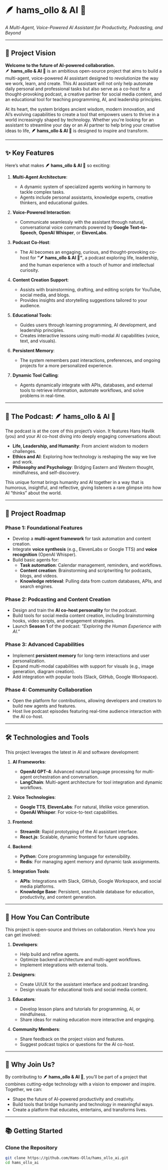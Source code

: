# 🪶 **hams_ollo & AI 🤖**  
_A Multi-Agent, Voice-Powered AI Assistant for Productivity, Podcasting, and Beyond_

---

## **📖 Project Vision**

**Welcome to the future of AI-powered collaboration.**  
🪶 **hams_ollo & AI 🤖** is an ambitious open-source project that aims to build a multi-agent, voice-powered AI assistant designed to revolutionize the way we work, learn, and create. This AI assistant will not only help automate daily personal and professional tasks but also serve as a co-host for a thought-provoking podcast, a creative partner for social media content, and an educational tool for teaching programming, AI, and leadership principles.

At its heart, the system bridges ancient wisdom, modern innovation, and AI’s evolving capabilities to create a tool that empowers users to thrive in a world increasingly shaped by technology. Whether you're looking for an assistant to streamline your day or an AI partner to help bring your creative ideas to life, **🪶 hams_ollo & AI 🤖** is designed to inspire and transform.

---

## **✨ Key Features**
Here’s what makes **🪶 hams_ollo & AI 🤖** so exciting:

1. **Multi-Agent Architecture**:  
   - A dynamic system of specialized agents working in harmony to tackle complex tasks.
   - Agents include personal assistants, knowledge experts, creative thinkers, and educational guides.

2. **Voice-Powered Interaction**:  
   - Communicate seamlessly with the assistant through natural, conversational voice commands powered by **Google Text-to-Speech**, **OpenAI Whisper**, or **ElevenLabs**.

3. **Podcast Co-Host**:  
   - The AI becomes an engaging, curious, and thought-provoking co-host for **“🪶 hams_ollo & AI 🤖”**, a podcast exploring life, leadership, and the human experience with a touch of humor and intellectual curiosity.

4. **Content Creation Support**:  
   - Assists with brainstorming, drafting, and editing scripts for YouTube, social media, and blogs.
   - Provides insights and storytelling suggestions tailored to your audience.

5. **Educational Tools**:  
   - Guides users through learning programming, AI development, and leadership principles.
   - Creates interactive lessons using multi-modal AI capabilities (voice, text, and visuals).

6. **Persistent Memory**:  
   - The system remembers past interactions, preferences, and ongoing projects for a more personalized experience.

7. **Dynamic Tool Calling**:  
   - Agents dynamically integrate with APIs, databases, and external tools to retrieve information, automate workflows, and solve problems in real-time.

---

## **🎯 The Podcast: 🪶 hams_ollo & AI 🤖**
The podcast is at the core of this project’s vision. It features Hans Havlik (you) and your AI co-host diving into deeply engaging conversations about:

- **Life, Leadership, and Humanity**: From ancient wisdom to modern challenges.
- **Ethics and AI**: Exploring how technology is reshaping the way we live and work.
- **Philosophy and Psychology**: Bridging Eastern and Western thought, mindfulness, and self-discovery.

This unique format brings humanity and AI together in a way that is humorous, insightful, and reflective, giving listeners a rare glimpse into how AI “thinks” about the world.

---

## **🚀 Project Roadmap**
### **Phase 1: Foundational Features**
- Develop a **multi-agent framework** for task automation and content creation.
- Integrate **voice synthesis** (e.g., ElevenLabs or Google TTS) and **voice recognition** (OpenAI Whisper).
- Build basic agents for:
  - **Task automation**: Calendar management, reminders, and workflows.
  - **Content creation**: Brainstorming and scriptwriting for podcasts, blogs, and videos.
  - **Knowledge retrieval**: Pulling data from custom databases, APIs, and search engines.

### **Phase 2: Podcasting and Content Creation**
- Design and train the **AI co-host personality** for the podcast.
- Build tools for social media content creation, including brainstorming hooks, video scripts, and engagement strategies.
- Launch **Season 1** of the podcast: _"Exploring the Human Experience with AI."_

### **Phase 3: Advanced Capabilities**
- Implement **persistent memory** for long-term interactions and user personalization.
- Expand multi-modal capabilities with support for visuals (e.g., image generation, diagram creation).
- Add integration with popular tools (Slack, GitHub, Google Workspace).

### **Phase 4: Community Collaboration**
- Open the platform for contributions, allowing developers and creators to build new agents and features.
- Host live podcast episodes featuring real-time audience interaction with the AI co-host.

---

## **🛠️ Technologies and Tools**
This project leverages the latest in AI and software development:

1. **AI Frameworks**:
   - **OpenAI GPT-4**: Advanced natural language processing for multi-agent orchestration and conversation.
   - **LangChain**: Multi-agent architecture for tool integration and dynamic workflows.

2. **Voice Technologies**:
   - **Google TTS**, **ElevenLabs**: For natural, lifelike voice generation.
   - **OpenAI Whisper**: For voice-to-text capabilities.

3. **Frontend**:
   - **Streamlit**: Rapid prototyping of the AI assistant interface.
   - **React.js**: Scalable, dynamic frontend for future upgrades.

4. **Backend**:
   - **Python**: Core programming language for extensibility.
   - **Redis**: For managing agent memory and dynamic task assignments.

5. **Integration Tools**:
   - **APIs**: Integrations with Slack, GitHub, Google Workspace, and social media platforms.
   - **Knowledge Base**: Persistent, searchable database for education, productivity, and content generation.

---

## **📌 How You Can Contribute**
This project is open-source and thrives on collaboration. Here’s how you can get involved:

1. **Developers**:
   - Help build and refine agents.
   - Optimize backend architecture and multi-agent workflows.
   - Implement integrations with external tools.

2. **Designers**:
   - Create UI/UX for the assistant interface and podcast branding.
   - Design visuals for educational tools and social media content.

3. **Educators**:
   - Develop lesson plans and tutorials for programming, AI, or mindfulness.
   - Share ideas for making education more interactive and engaging.

4. **Community Members**:
   - Share feedback on the project vision and features.
   - Suggest podcast topics or questions for the AI co-host.

---

## **🌟 Why Join Us?**
By contributing to **🪶 hams_ollo & AI 🤖**, you’ll be part of a project that combines cutting-edge technology with a vision to empower and inspire. Together, we can:

- Shape the future of AI-powered productivity and creativity.
- Build tools that bridge humanity and technology in meaningful ways.
- Create a platform that educates, entertains, and transforms lives.

---

## **📚 Getting Started**

### Clone the Repository
```bash
git clone https://github.com/Hams-Ollo/hams_ollo_ai.git
cd hams_ollo_ai

